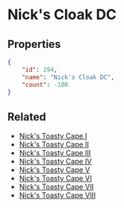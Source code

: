 # Nick's Cloak DC

<no description available>

## Properties

```json
{
    "id": 294,
    "name": "Nick's Cloak DC",
    "count": -100
}
```

## Related

- [Nick's Toasty Cape I](../items/8045-nick-s-toasty-cape-i.md)
- [Nick's Toasty Cape II](../items/8046-nick-s-toasty-cape-ii.md)
- [Nick's Toasty Cape III](../items/8047-nick-s-toasty-cape-iii.md)
- [Nick's Toasty Cape IV](../items/8048-nick-s-toasty-cape-iv.md)
- [Nick's Toasty Cape V](../items/8049-nick-s-toasty-cape-v.md)
- [Nick's Toasty Cape VI](../items/8050-nick-s-toasty-cape-vi.md)
- [Nick's Toasty Cape VII](../items/8051-nick-s-toasty-cape-vii.md)
- [Nick's Toasty Cape VIII](../items/8052-nick-s-toasty-cape-viii.md)

